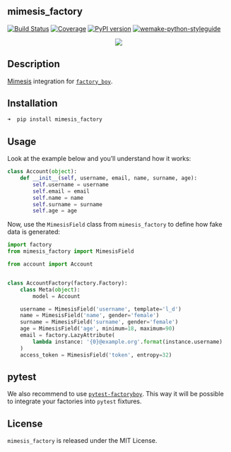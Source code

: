 ## mimesis_factory

[![Build Status](https://travis-ci.org/mimesis-lab/mimesis-factory.svg?branch=master)](https://travis-ci.org/mimesis-lab/mimesis-factory)
[![Coverage](https://coveralls.io/repos/github/mimesis-lab/mimesis-factory/badge.svg?branch=master)](https://coveralls.io/github/mimesis-lab/mimesis-factory?branch=master)
[![PyPI version](https://badge.fury.io/py/mimesis-factory.svg)](https://badge.fury.io/py/mimesis-factory) [![wemake-python-styleguide](https://img.shields.io/badge/style-wemake-000000.svg)](https://github.com/wemake-services/wemake-python-styleguide)


<a href="https://github.com/mimesis-lab/mimesis-factory">
    <p align="center">
        <img src="https://raw.githubusercontent.com/mimesis-lab/mimesis-factory/master/media/logo.png?raw=true">
    </p>
</a>


## Description

[Mimesis](https://github.com/lk-geimfari/mimesis) integration for [`factory_boy`](https://github.com/FactoryBoy/factory_boy).

## Installation

```python
➜  pip install mimesis_factory
```


## Usage

Look at the example below and you’ll understand how it works:

```python
class Account(object):
    def __init__(self, username, email, name, surname, age):
        self.username = username
        self.email = email
        self.name = name
        self.surname = surname
        self.age = age
```

Now, use the `MimesisField` class from `mimesis_factory`
to define how fake data is generated:

```python
import factory
from mimesis_factory import MimesisField

from account import Account


class AccountFactory(factory.Factory):
    class Meta(object):
        model = Account

    username = MimesisField('username', template='l_d')
    name = MimesisField('name', gender='female')
    surname = MimesisField('surname', gender='female')
    age = MimesisField('age', minimum=18, maximum=90)
    email = factory.LazyAttribute(
        lambda instance: '{0}@example.org'.format(instance.username)
    )
    access_token = MimesisField('token', entropy=32)
```


## pytest

We also recommend to use [`pytest-factoryboy`](https://github.com/pytest-dev/pytest-factoryboy).
This way it will be possible to integrate your factories into `pytest` fixtures.


## License

`mimesis_factory` is released under the MIT License.

